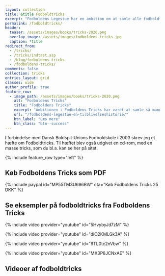 ```yaml
---
layout: collection
title: &title Fodboldtricks
excerpt: "Fodboldens Legestue har en ambition om at samle alle fodboldtricks i verden. Siden mit første hæfte om fodboldtricks i 1997 er der sket meget - og i 2003 samlede jeg et hæfte med fodboldtricks, driblinger, finter og finurlige spark."
permalink: /fodboldtricks/
header:
  teaser: /assets/images/books/tricks-2020.png
  overlay_image: /assets/images/fodboldens-tricks.jpg
  caption: *title
redirect_from:
  - /tricks/
  - /tricks/indtast.asp
  - /blog/fodboldens-tricks
  - /fodboldens-tricks/
comments: false
collection: tricks
entries_layout: grid
classes: wide
author_profile: true
feature_row:
  - image_path: /assets/images/books/tricks-2020.png
    alt: "Fodboldens Tricks"
    title: "Fodboldens Tricks"
    excerpt: "Ambitionen i Fodboldens Tricks har været at samle så mange tricks, driblinger, finter, finurlige spark som overhovedet muligt. Der er masser at gå i gang med."
    url: "/fodboldens-legestue-en-tilblivelseshistorie/"
    btn_label: "Læs mere"
    btn_class: "btn--success"
---
```


I forbindelse med Dansk Boldspil-Unions Fodboldskole i 2003 skrev jeg et hæfte om Fodboldtricks. Til hæftet blev også udgivet en cd-rom, med en masse tricks, som du bl.a. kan se her på sitet.

{% include feature_row type="left" %}

## Køb Fodboldens Tricks som PDF

{% include paypal id="MP55TM3U696BW" cta="Køb Fodboldens Tricks 25 DKK" %}

## Se eksempler på fodboldtricks fra Fodboldens Tricks

{% include video provider="youtube" id="5HvybyJd7zM" %}

{% include video provider="youtube" id="diO2KMLGk3A" %}

{% include video provider="youtube" id="6TL0tc2nVbw" %}

{% include video provider="youtube" id="MX3P8JCNxAE" %}

## Videoer af fodboldtricks
